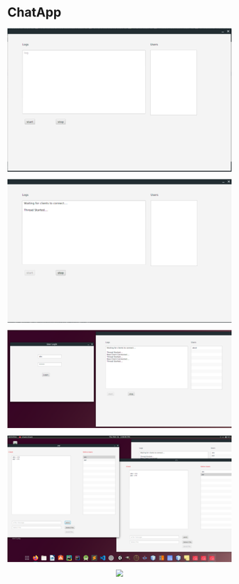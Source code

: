# ChatApp
<p align="center">
<img src=https://github.com/TarunSaini063/ChatApp/blob/master/Screenshots/start1.png/>
</p>
<p align="center">
<img src="https://github.com/TarunSaini063/ChatApp/blob/master/Screenshots/start2.png"/>
</p>
<p align="center">
<img src=https://github.com/TarunSaini063/ChatApp/blob/master/Screenshots/start3.png/>
</p>
<p align="center">
<img src="https://github.com/TarunSaini063/ChatApp/blob/master/Screenshots/start4.png"/>
</p>
<p align="center">
<img src='https://bettercodehub.com/edge/badge/TarunSaini063/ChatApp?branch=master'>
</p>
